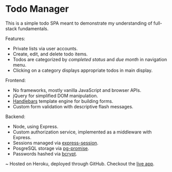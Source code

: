 # Todo Manager

This is a simple todo SPA meant to demonstrate my understanding of full-stack fundamentals.

Features:
- Private lists via user accounts.
- Create, edit, and delete todo items.
- Todos are categorized by *completed status* and *due month* in navigation menu.
- Clicking on a category displays appropriate todos in main display.

Frontend:
- No frameworks, mostly vanilla JavaScript and browser APIs.
- jQuery for simplified DOM manipulation.
- [Handlebars](https://handlebarsjs.com/) template engine for building forms.
- Custom form validation with descriptive flash messages.

Backend:
- Node, using Express.
- Custom authorization service, implemented as a middleware with Express.
- Sessions managed via [express-session](https://www.npmjs.com/package/express-session).
- PosgreSQL storage via [pg-promise](https://www.npmjs.com/package/pg-promise).
- Passwords hashed via [bcrypt](https://www.npmjs.com/package/bcrypt).

~ Hosted on Heroku, deployed through GitHub.
Checkout the [live app](http://mclark-todo-app.herokuapp.com).